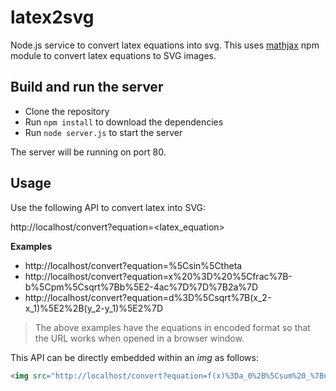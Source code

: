 # latex2svg
Node.js service to convert latex equations into svg. This uses [mathjax](https://www.npmjs.com/package/mathjax-full) npm module to convert latex equations to SVG images.

## Build and run the server
- Clone the repository
- Run `npm install` to download the dependencies
- Run `node server.js` to start the server

The server will be running on port 80.

## Usage

Use the following API to convert latex into SVG:

http://localhost/convert?equation=<latex_equation>

**Examples**
- http://localhost/convert?equation=%5Csin%5Ctheta
- http://localhost/convert?equation=x%20%3D%20%5Cfrac%7B-b%5Cpm%5Csqrt%7Bb%5E2-4ac%7D%7D%7B2a%7D
- http://localhost/convert?equation=d%3D%5Csqrt%7B(x_2-x_1)%5E2%2B(y_2-y_1)%5E2%7D

> The above examples have the equations in encoded format so that the URL works when opened in a browser window.

This API can be directly embedded within an _img_ as follows:

```html
<img src="http://localhost/convert?equation=f(x)%3Da_0%2B%5Csum%20_%7Bn%3D1%7D%5E%7B%5Cinfty%20%7D(a_n%5Ccos%20%5Cfrac%7Bn%5CPi%20x%7D%7BL%7D%2Bb_n%5Csin%20%5Cfrac%7Bn%5CPi%20x%7D%7BL%7D)"/>
```
